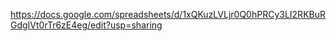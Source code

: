 https://docs.google.com/spreadsheets/d/1xQKuzLVLjr0Q0hPRCy3LI2RKBuRGdgIVt0rTr6zE4eg/edit?usp=sharing